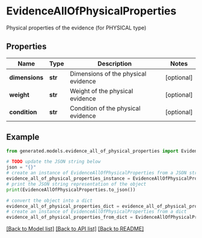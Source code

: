 # EvidenceAllOfPhysicalProperties

Physical properties of the evidence (for PHYSICAL type)

## Properties

Name | Type | Description | Notes
------------ | ------------- | ------------- | -------------
**dimensions** | **str** | Dimensions of the physical evidence | [optional] 
**weight** | **str** | Weight of the physical evidence | [optional] 
**condition** | **str** | Condition of the physical evidence | [optional] 

## Example

```python
from generated.models.evidence_all_of_physical_properties import EvidenceAllOfPhysicalProperties

# TODO update the JSON string below
json = "{}"
# create an instance of EvidenceAllOfPhysicalProperties from a JSON string
evidence_all_of_physical_properties_instance = EvidenceAllOfPhysicalProperties.from_json(json)
# print the JSON string representation of the object
print(EvidenceAllOfPhysicalProperties.to_json())

# convert the object into a dict
evidence_all_of_physical_properties_dict = evidence_all_of_physical_properties_instance.to_dict()
# create an instance of EvidenceAllOfPhysicalProperties from a dict
evidence_all_of_physical_properties_from_dict = EvidenceAllOfPhysicalProperties.from_dict(evidence_all_of_physical_properties_dict)
```
[[Back to Model list]](../README.md#documentation-for-models) [[Back to API list]](../README.md#documentation-for-api-endpoints) [[Back to README]](../README.md)


